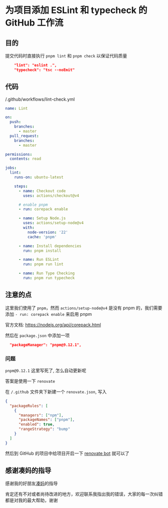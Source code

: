# 为项目添加 ESLint 和 typecheck 的 GitHub 工作流

## 目的

提交代码时直接执行 `pnpm lint` 和 `pnpm check` 以保证代码质量

``` json
    "lint": "eslint .",
    "typecheck": "tsc --noEmit"
```

## 代码

/.github/workflows/lint-check.yml

``` yml
name: Lint

on:
  push:
    branches:
      - master
  pull_request:
    branches:
      - master

permissions:
  contents: read

jobs:
  lint:
    runs-on: ubuntu-latest

    steps:
      - name: Checkout code
        uses: actions/checkout@v4

      # enable pnpm
      - run: corepack enable

      - name: Setup Node.js
        uses: actions/setup-node@v4
        with:
          node-version: '22'
          cache: 'pnpm'

      - name: Install dependencies
        run: pnpm install

      - name: Run ESLint
        run: pnpm run lint

      - name: Run Type Checking
        run: pnpm run typecheck
```

## 注意的点

这里我们使用了 `pnpm`，然而 `actions/setup-node@v4` 是没有 pnpm 的，我们需要添加 `- run: corepack enable` 来启用 pnpm

官方文档: https://nodejs.org/api/corepack.html

然后在 `package.json` 中添加一项

``` json
  "packageManager": "pnpm@9.12.1",
```

### 问题

`pnpm@9.12.1` 这里写死了, 怎么自动更新呢

答案是使用一下 `renovate`

在 `/.github` 文件夹下新建一个 `renovate.json`, 写入

``` json
{
  "packageRules": [
    {
      "managers": ["npm"],
      "packageNames": ["pnpm"],
      "enabled": true,
      "rangeStrategy": "bump"
    }
  ]
}
```

然后到 GitHub 的项目中给项目开启一下 [renovate bot](https://github.com/apps/renovate) 就可以了

## 感谢凑妈的指导

感谢我的好朋友[凑妈](https://asukaminato.eu.org/)的指导

肯定还有不对或者尚待改进的地方，欢迎联系我指出我的错误，大家的每一次纠错都是对我的最大帮助，谢谢

